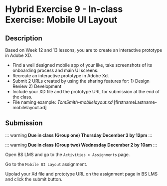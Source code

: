 # Hybrid Exercise 9 - In-class Exercise:  Mobile UI Layout

## Description

Based on Week 12 and 13 lessons, you are to create an interactive prototype in Adobe XD.

- Find a well designed mobile app of your like, take screenshots of its onboarding process and main UI screens.  
- Recreate an interactive prototype in Adobe Xd.
- Submit 2 URLs created by using the sharing features for: 1) Design Review 2) Development  
- Include your XD file and the prototype URL for submission at the end of the class.
- File naming example: *TomSmith-mobilelayout.xd* [firstnameLastname-mobilelayout.xd]


## Submission

::: warning
**Due in class (Group one) Thursday December 3 by 12pm**
:::

::: warning
**Due in class (Group two) Wednesday December 2 by 10am**
:::

Open BS LMS and go to the `Activities > Assignments` page.

Go to the `Mobile UI Layout` assignment.

Upolad your Xd file and prototype URL on the assignment page in BS LMS and click the submit button.